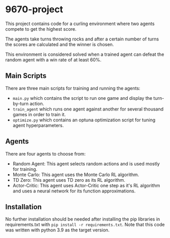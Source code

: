 # 9670-project

This project contains code for a curling environment where two agents
compete to get the highest score.

The agents take turns throwing rocks and after a certain number of turns
the scores are calculated and the winner is chosen.

This environment is considered solved when a trained agent can defeat the random agent with a win rate of at least 60%.

## Main Scripts

There are three main scripts for training and running the agents:
* `main.py` which contains the script to run one game and display the turn-by-turn action.
* `train_agent` which runs one agent against another for several thousand games in order to train it.
* `optimize.py` which contains an optuna optimization script for tuning agent hyperparameters.

## Agents

There are four agents to choose from:
* Random Agent: This agent selects random actions and is used mostly for training.
* Monte Carlo: This agent uses the Monte Carlo RL algorithm.
* TD Zero: This agent uses TD zero as its RL algorithm.
* Actor-Critic: This agent uses Actor-Critic one step as it's RL algorithm and uses a neural network for its function approximations.

## Installation

No further installation should be needed after installing the pip libraries
in requirements.txt with `pip install -r requirements.txt`.
Note that this code was written with python 3.9 as the target version.

